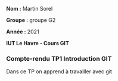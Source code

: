 **Nom :** Martin Sorel

**Groupe :** groupe G2

**Année :** 2021

**IUT Le Havre - Cours GIT**

### Compte-rendu TP1 Introduction GIT

Dans ce TP on apprend à travailler avec git

